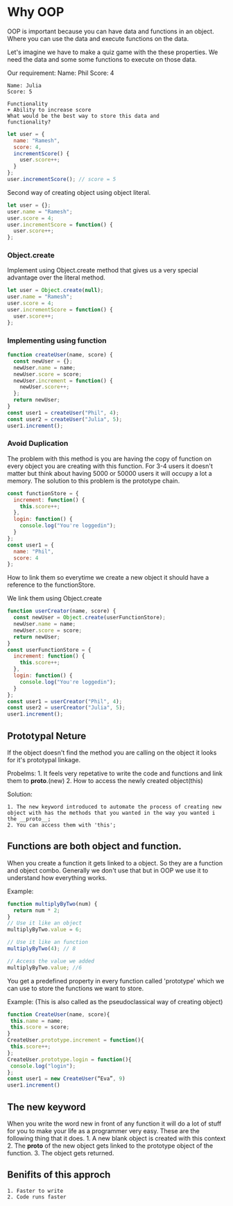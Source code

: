 # Why OOP

OOP is important because you can have data and functions in an object. Where you can use the data and execute functions on the data.

Let's imagine we have to make a quiz game with the these properties. We need the data and some some functions to execute on those data.

Our requirement:
Name: Phil
Score: 4

    Name: Julia
    Score: 5

    Functionality
    + Ability to increase score
    What would be the best way to store this data and
    functionality?

```javascript
let user = {
  name: "Ramesh",
  score: 4,
  incrementScore() {
    user.score++;
  }
};
user.incrementScore(); // score = 5
```

Second way of creating object using object literal.

```javascript
let user = {};
user.name = "Ramesh";
user.score = 4;
user.incrementScore = function() {
  user.score++;
};
```

### Object.create

Implement using Object.create method that gives us a very special advantage over the literal method.

```javascript
let user = Object.create(null);
user.name = "Ramesh";
user.score = 4;
user.incrementScore = function() {
  user.score++;
};
```

### Implementing using function

```javascript
function createUser(name, score) {
  const newUser = {};
  newUser.name = name;
  newUser.score = score;
  newUser.increment = function() {
    newUser.score++;
  };
  return newUser;
}
const user1 = createUser("Phil", 4);
const user2 = createUser("Julia", 5);
user1.increment();
```

### Avoid Duplication

The problem with this method is you are having the copy of function on every object you are creating with this function. For 3-4 users it doesn't matter but think about having 5000 or 50000 users it will occupy a lot a memory. The solution to this problem is the prototype chain.

```javascript
const functionStore = {
  increment: function() {
    this.score++;
  },
  login: function() {
    console.log("You're loggedin");
  }
};
const user1 = {
  name: "Phil",
  score: 4
};
```

How to link them so everytime we create a new object it should have a reference to the functionStore.

We link them using Object.create

```js
function userCreator(name, score) {
  const newUser = Object.create(userFunctionStore);
  newUser.name = name;
  newUser.score = score;
  return newUser;
}
const userFunctionStore = {
  increment: function() {
    this.score++;
  },
  login: function() {
    console.log("You're loggedin");
  }
};
const user1 = userCreator("Phil", 4);
const user2 = userCreator("Julia", 5);
user1.increment();
```

## Prototypal Neture

If the object doesn't find the method you are calling on the object it looks for it's prototypal linkage.

Probelms: 1. It feels very repetative to write the code and functions and link them to **proto**.(new) 2. How to access the newly created object(this)

Solution:

    1. The new keyword introduced to automate the process of creating new object with has the methods that you wanted in the way you wanted i the __proto__;
    2. You can access them with 'this';

## Functions are both object and function.

When you create a function it gets linked to a object. So they are a function and object combo. Generally we don't use that but in OOP we use it to understand how everything works.

Example:

```js
function multiplyByTwo(num) {
  return num * 2;
}
// Use it like an object
multiplyByTwo.value = 6;

// Use it like an function
multiplyByTwo(4); // 8

// Access the value we added
multiplyByTwo.value; //6
```

You get a predefined property in every function called 'prototype' which we can use to store the functions we want to store.

Example: (This is also called as the pseudoclassical way of creating object)

```js
function CreateUser(name, score){
 this.name = name;
 this.score = score;
}
CreateUser.prototype.increment = function(){
 this.score++;
};
CreateUser.prototype.login = function(){
 console.log("login");
};
const user1 = new CreateUser(“Eva”, 9)
user1.increment()
```

## The new keyword

When you write the word new in front of any function it will do a lot of stuff for you to make your life as a programmer very easy. These are the following thing that it does. 1. A new blank object is created with this context 2. The **proto** of the new object gets linked to the prototype object of the function. 3. The object gets returned.

## Benifits of this approch

    1. Faster to write
    2. Code runs faster
